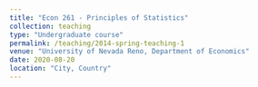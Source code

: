 ```yaml
---
title: "Econ 261 - Principles of Statistics"
collection: teaching
type: "Undergraduate course"
permalink: /teaching/2014-spring-teaching-1
venue: "University of Nevada Reno, Department of Economics"
date: 2020-08-20
location: "City, Country"
---
```

